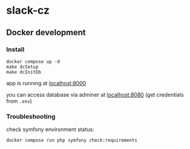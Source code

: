 # slack-cz

## Docker development

### Install
```
docker compose up -d
make dcSetup
make dcInitDb
```

app is running at [localhost:8000](http://localhost:8000)

you can access database via adminer at [localhost:8080](http://localhost:8080/?pgsql=database&username=app&db=app) (get credentials from `.env`)

### Troubleshooting
check symfony environment status:
```
docker compose run php symfony check:requirements
```